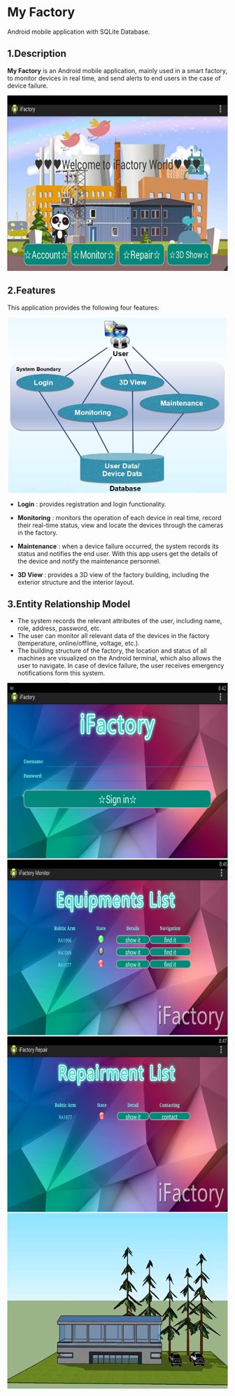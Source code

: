 
# My Factory
Android mobile application with SQLite Database.

<a name="desc"></a>
## 1.Description
**My Factory** is an Android mobile application, mainly used in a smart factory, to monitor devices in real time, and send alerts to end users in the case of device failure.  

<div align=center><img width="600" height="400" src="https://github.com/zhilin963/MyFactory/blob/main/IMG/iFactory.png" />  </div>    

<a name="feat"></a>
## 2.Features
This application provides the following four features:  

<div align=center><img width="500" height="400" src="https://github.com/zhilin963/MyFactory/blob/main/IMG/feature.png" />  </div>  

* **Login**
: provides registration and login functionality.  
 
* **Monitoring**
: monitors the operation of each device in real time, record their real-time status, view and locate the devices through the cameras in the factory.  
   
* **Maintenance**
: when a device failure occurred, the system records its status and notifies the end user. With this app users get the details of the device and notify the maintenance personnel.  

* **3D View**
: provides a 3D view of the factory building, including the exterior structure and the interior layout.  

## 3.Entity Relationship Model
* The system records the relevant attributes of the user, including name, role, address, password, etc.
* The user can monitor all relevant data of the devices in the factory (temperature, online/offline, voltage, etc.).
* The building structure of the factory, the location and status of all machines are visualized on the Android terminal, which also allows the user to navigate. In case of device failure, the user receives emergency notifications form this system.   

<div align=center><img width="600" height="400" src="https://github.com/zhilin963/MyFactory/blob/main/IMG/login.png" />  </div>    
<div align=center><img width="600" height="400" src="https://github.com/zhilin963/MyFactory/blob/main/IMG/monitor.png" />  </div> 
<div align=center><img width="600" height="400" src="https://github.com/zhilin963/MyFactory/blob/main/IMG/repair.png" />  </div>    
<div align=center><img width="600" height="400" src="https://github.com/zhilin963/MyFactory/blob/main/IMG/3d.png" />  </div>   
